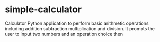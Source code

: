 # simple-calculator
Calculator Python application to perform basic arithmetic operations including addition subtraction multiplication and division. It prompts the user to input two numbers and an operation choice then
